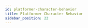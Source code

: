 ```yaml
---
id: platformer-character-behavior
title: Platformer Character Behavior
sidebar_position: 22
---
```


